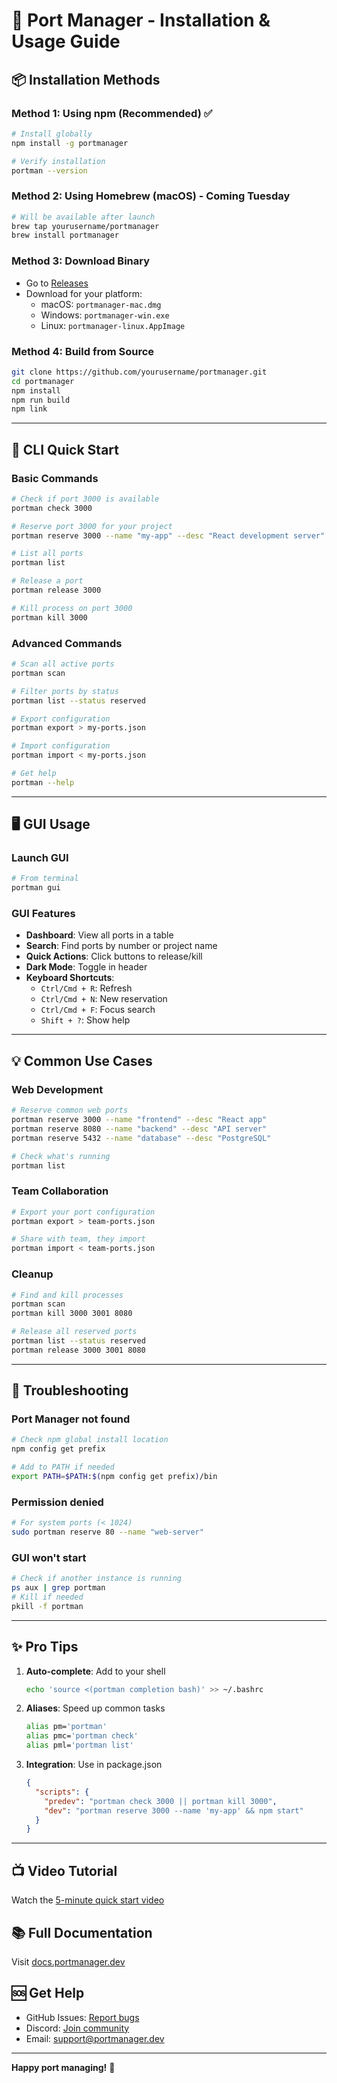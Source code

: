 # 🚀 Port Manager - Installation & Usage Guide

## 📦 Installation Methods

### Method 1: Using npm (Recommended) ✅
```bash
# Install globally
npm install -g portmanager

# Verify installation
portman --version
```

### Method 2: Using Homebrew (macOS) - Coming Tuesday
```bash
# Will be available after launch
brew tap yourusername/portmanager
brew install portmanager
```

### Method 3: Download Binary
- Go to [Releases](https://github.com/yourusername/portmanager/releases)
- Download for your platform:
  - macOS: `portmanager-mac.dmg`
  - Windows: `portmanager-win.exe`
  - Linux: `portmanager-linux.AppImage`

### Method 4: Build from Source
```bash
git clone https://github.com/yourusername/portmanager.git
cd portmanager
npm install
npm run build
npm link
```

---

## 🎯 CLI Quick Start

### Basic Commands
```bash
# Check if port 3000 is available
portman check 3000

# Reserve port 3000 for your project
portman reserve 3000 --name "my-app" --desc "React development server"

# List all ports
portman list

# Release a port
portman release 3000

# Kill process on port 3000
portman kill 3000
```

### Advanced Commands
```bash
# Scan all active ports
portman scan

# Filter ports by status
portman list --status reserved

# Export configuration
portman export > my-ports.json

# Import configuration
portman import < my-ports.json

# Get help
portman --help
```

---

## 🖥️ GUI Usage

### Launch GUI
```bash
# From terminal
portman gui
```

### GUI Features
- **Dashboard**: View all ports in a table
- **Search**: Find ports by number or project name
- **Quick Actions**: Click buttons to release/kill
- **Dark Mode**: Toggle in header
- **Keyboard Shortcuts**:
  - `Ctrl/Cmd + R`: Refresh
  - `Ctrl/Cmd + N`: New reservation
  - `Ctrl/Cmd + F`: Focus search
  - `Shift + ?`: Show help

---

## 💡 Common Use Cases

### Web Development
```bash
# Reserve common web ports
portman reserve 3000 --name "frontend" --desc "React app"
portman reserve 8080 --name "backend" --desc "API server"
portman reserve 5432 --name "database" --desc "PostgreSQL"

# Check what's running
portman list
```

### Team Collaboration
```bash
# Export your port configuration
portman export > team-ports.json

# Share with team, they import
portman import < team-ports.json
```

### Cleanup
```bash
# Find and kill processes
portman scan
portman kill 3000 3001 8080

# Release all reserved ports
portman list --status reserved
portman release 3000 3001 8080
```

---

## 🔧 Troubleshooting

### Port Manager not found
```bash
# Check npm global install location
npm config get prefix

# Add to PATH if needed
export PATH=$PATH:$(npm config get prefix)/bin
```

### Permission denied
```bash
# For system ports (< 1024)
sudo portman reserve 80 --name "web-server"
```

### GUI won't start
```bash
# Check if another instance is running
ps aux | grep portman
# Kill if needed
pkill -f portman
```

---

## ✨ Pro Tips

1. **Auto-complete**: Add to your shell
   ```bash
   echo 'source <(portman completion bash)' >> ~/.bashrc
   ```

2. **Aliases**: Speed up common tasks
   ```bash
   alias pm='portman'
   alias pmc='portman check'
   alias pml='portman list'
   ```

3. **Integration**: Use in package.json
   ```json
   {
     "scripts": {
       "predev": "portman check 3000 || portman kill 3000",
       "dev": "portman reserve 3000 --name 'my-app' && npm start"
     }
   }
   ```

---

## 📺 Video Tutorial
Watch the [5-minute quick start video](https://youtube.com/portmanager-quickstart)

## 📚 Full Documentation
Visit [docs.portmanager.dev](https://docs.portmanager.dev)

## 🆘 Get Help
- GitHub Issues: [Report bugs](https://github.com/yourusername/portmanager/issues)
- Discord: [Join community](https://discord.gg/portmanager)
- Email: support@portmanager.dev

---

**Happy port managing!** 🎉